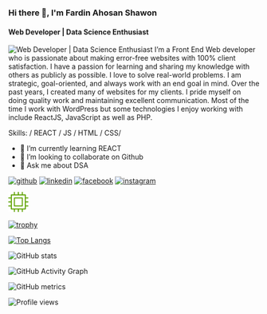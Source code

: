 ### Hi there 👋, I'm Fardin Ahosan Shawon
#### Web Developer | Data Science Enthusiast
![Web Developer | Data Science Enthusiast](https://3.bp.blogspot.com/-x0PVXLOZjhg/VN2siaC-0RI/AAAAAAAAD54/qzFRKBzVVpQ/s1600/Steve%2BJobs.jpg)
I’m a Front End Web developer who is passionate about making error-free websites with 100% client satisfaction. I have a passion for learning and sharing my knowledge with others as publicly as possible. I love to solve real-world problems. I am strategic, goal-oriented, and always work with an end goal in mind. Over the past years, I created many of websites for my clients. I pride myself on doing quality work and maintaining excellent communication. Most of the time I work with WordPress but some technologies I enjoy working with include ReactJS, JavaScript as well as PHP.

Skills:  / REACT / JS / HTML / CSS/

- 🌱 I’m currently learning REACT 
- 👯 I’m looking to collaborate on Github 
- 💬 Ask me about DSA 


[<img src='https://cdn.jsdelivr.net/npm/simple-icons@3.0.1/icons/github.svg' alt='github' height='40'>](https://github.com/https://github.com/FardinShawon)  [<img src='https://cdn.jsdelivr.net/npm/simple-icons@3.0.1/icons/linkedin.svg' alt='linkedin' height='40'>](https://www.linkedin.com/in/https://www.linkedin.com/in/fardin-ahosan-shawon-1b07ba231//)  [<img src='https://cdn.jsdelivr.net/npm/simple-icons@3.0.1/icons/facebook.svg' alt='facebook' height='40'>](https://www.facebook.com/https://web.facebook.com/profile.php?id=100082916530070)  [<img src='https://cdn.jsdelivr.net/npm/simple-icons@3.0.1/icons/instagram.svg' alt='instagram' height='40'>](https://www.instagram.com/https://www.instagram.com/fardin__shawon//)  

<a href='https://docs.github.com/en/developers'><img src='https://raw.githubusercontent.com/acervenky/animated-github-badges/master/assets/devbadge.gif' width='40' height='40'></a> 

[![trophy](https://github-profile-trophy.vercel.app/?username=https://github.com/FardinShawon)](https://github.com/ryo-ma/github-profile-trophy)

[![Top Langs](https://github-readme-stats.vercel.app/api/top-langs/?username=https://github.com/FardinShawon)](https://github.com/anuraghazra/github-readme-stats)

![GitHub stats](https://github-readme-stats.vercel.app/api?username=https://github.com/FardinShawon&show_icons=true)  

![GitHub Activity Graph](https://activity-graph.herokuapp.com/graph?username=https://github.com/FardinShawon)  

![GitHub metrics](https://metrics.lecoq.io/https://github.com/FardinShawon)  

![Profile views](https://gpvc.arturio.dev/https://github.com/FardinShawon)  
